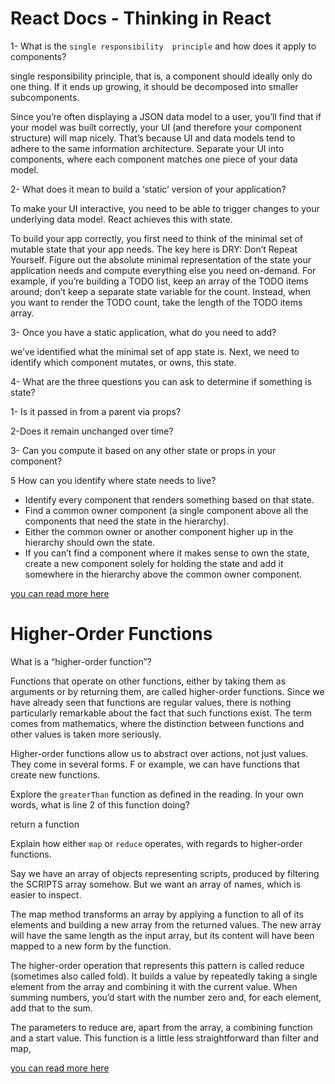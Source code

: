 # React Docs - Thinking in React

1- What is the `single responsibility 
principle` and how does it apply to 
components?

single responsibility principle, 
that is, a component should ideally 
only do one thing. If it ends up 
growing, it should be decomposed 
into smaller subcomponents.

Since you’re often displaying a JSON 
data model to a user, you’ll find 
that if your model was built 
correctly, your UI (and therefore 
your component structure) will map 
nicely. That’s because UI and data 
models tend to adhere to the same 
information architecture. Separate 
your UI into components, where each 
component matches one piece of your 
data model.


2- What does it mean to build a 
‘static’ version of your application?

To make your UI interactive, you need 
to be able to trigger changes to your 
underlying data model. React achieves 
this with state.

To build your app correctly, you 
first need to think of the minimal 
set of mutable state that your app 
needs. The key here is DRY: Don’t 
Repeat Yourself. Figure out the 
absolute minimal representation of 
the state your application needs and 
compute everything else you need 
on-demand. For example, if you’re 
building a TODO list, keep an array 
of the TODO items around; don’t keep 
a separate state variable for the 
count. Instead, when you want to 
render the TODO count, take the
length of the TODO items array.


3- Once you have a static 
application, what do you need to add?

we’ve identified what the minimal set 
of app state is. Next, we need to 
identify which component mutates, or 
owns, this state.

4- What are the three questions you 
can ask to determine if something is 
state?

1- Is it passed in from a parent via 
props?
 
2-Does it remain unchanged over time? 

3- Can you compute it based on any 
other state or props in your 
component? 

5 How can you identify where state 
needs to live?

* Identify every component that renders something based on that state.
* Find a common owner component (a single component above all the components that need the state in the hierarchy).
* Either the common owner or another component higher up in the hierarchy should own the state.
* If you can’t find a component where it makes sense to own the state, create a new component solely for holding the state and add it somewhere in the hierarchy above the common owner component.



[you can read more here](https://reactjs.org/docs/thinking-in-react.html)

# Higher-Order Functions

What is a “higher-order function”?

Functions that operate on other 
functions, either by taking them as 
arguments or by returning them, are 
called higher-order functions. Since 
we have already seen that functions 
are regular values, there is nothing 
particularly remarkable about the 
fact that such functions exist. The 
term comes from mathematics, where 
the distinction between functions and 
other values is taken more seriously.

Higher-order functions allow us to 
abstract over actions, not just 
values. They come in several forms. F
or example, we can have functions 
that create new functions.

Explore the `greaterThan` function as 
defined in the reading. In your own 
words, what is line 2 of this 
function doing?

 return a function

Explain how either `map` or `reduce` 
operates, with regards to 
higher-order functions.

Say we have an array of objects 
representing scripts, produced by 
filtering the SCRIPTS array somehow. 
But we want an array of names, which 
is easier to inspect.

The map method transforms an array by 
applying a function to all of its 
elements and building a new array 
from the returned values. The new 
array will have the same length as 
the input array, but its content will 
have been mapped to a new form by the 
function.


The higher-order operation that 
represents this pattern is called 
reduce (sometimes also called fold). 
It builds a value by repeatedly 
taking a single element from the 
array and combining it with the 
current value. When summing numbers, 
you’d start with the number zero and, 
for each element, add that to the sum.

The parameters to reduce are, apart 
from the array, a combining function 
and a start value. This function is a 
little less straightforward than 
filter and map,


[you can read more here](https://eloquentjavascript.net/05_higher_order.html)